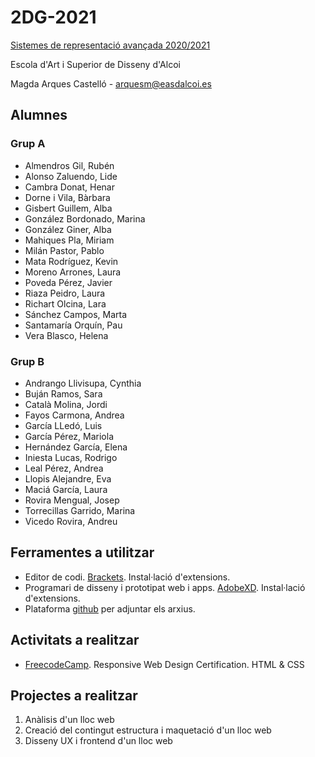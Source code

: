 # 2DG-2021
[Sistemes de representació avançada 2020/2021](https://arquesm.github.io/2DG-2021/)

Escola d'Art i Superior de Disseny d'Alcoi

Magda Arques Castelló - arquesm@easdalcoi.es 

## Alumnes

### Grup A
* Almendros Gil, Rubén
* Alonso	Zaluendo,	Lide
* Cambra Donat, Henar
* Dorne i Vila, Bàrbara
* Gisbert Guillem, Alba
* González Bordonado, Marina
* González Giner, Alba
* Mahiques Pla, Miriam
* Milán Pastor, Pablo
* Mata Rodríguez, Kevin
* Moreno Arrones, Laura
* Poveda Pérez, Javier
* Riaza Peidro, Laura
* Richart Olcina, Lara
* Sánchez Campos, Marta
* Santamaría Orquín, Pau
* Vera Blasco, Helena


### Grup B

* Andrango Llivisupa, Cynthia
* Buján Ramos, Sara
* Català Molina, Jordi
* Fayos Carmona, Andrea
* García LLedó, Luis
* García Pérez, Mariola
* Hernández García, Elena
* Iniesta Lucas, Rodrigo
* Leal Pérez, Andrea
* Llopis Alejandre, Eva
* Maciá García, Laura
* Rovira Mengual, Josep
* Torrecillas Garrido, Marina
* Vicedo Rovira, Andreu

## Ferramentes a utilitzar

* Editor de codi. [Brackets](http://brackets.io/). Instal·lació d'extensions.
* Programari de disseny i prototipat web i apps. [AdobeXD](https://www.adobe.com/es/products/xd.html). Instal·lació d'extensions.
* Plataforma [github](https://github.com/) per adjuntar els arxius.


## Activitats a realitzar

* [FreecodeCamp](https://www.freecodecamp.org/learn). Responsive Web Design Certification. HTML & CSS

## Projectes a realitzar

<ol>
  <li>Anàlisis d'un lloc web</li>
  <li>Creació del contingut estructura i maquetació d'un lloc web</li>
  <li>Disseny UX i frontend d'un lloc web</li>
</ol>
